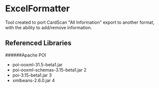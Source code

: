 # ExcelFormatter
Tool created to port CardScan "All Information" export to another format, with the ability to add/remove information. 

## Referenced Libraries 
######Apache POI

* poi-ooxml-31.5-beta1.jar 
* poi-ooxml-schemas-3.15-beta1.jar 2
* poi-3.15-beta1.jar 3
* xmlbeans-2.6.0.jar 4


